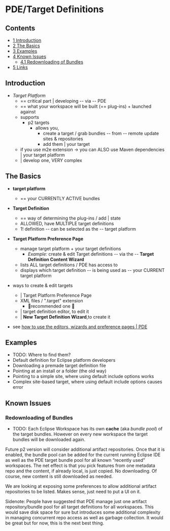 PDE/Target Definitions
======================

Contents
--------

*   [1 Introduction](#Introduction)
*   [2 The Basics](#The-Basics)
*   [3 Examples](#Examples)
*   [4 Known Issues](#Known-Issues)
    *   [4.1 Redownloading of Bundles](#Redownloading-of-Bundles)
*   [5 Links](#Links)

Introduction
------------

* *Target Platform*
  * == critical part | developing -- via -- PDE
  * == what your workspace will be built (== plug-ins) + launched against
  * supports
    * p2 targets
      * allows you,
        * create a target / grab bundles -- from -- remote update sites & repositories
        * add them | your target
  * if you use m2e extension -> you can ALSO use Maven dependencies | your target platform
  * | develop one, VERY complex 

The Basics
----------

* **target platform**
  * == your CURRENTLY ACTIVE bundles
* **Target Definition**
  * == way of determining the plug-ins / add | state
  * ALLOWED, have MULTIPLE target definitions
  * 1! definition -- can be selected as the -- target platform
* **Target Platform Preference Page**
  * manage target platform + your target definitions
    * _Example:_ create & edit Target definitions -- via the -- **Target Definition Content Wizard** 
  * lists ALL target definitions / PDE has access to
  * displays which target definition -- is being used as -- your CURRENT target platform
* ways to create & edit targets
  * | Target Platform Preference Page
  * XML files / ".target" extension
    * 👀recommended one 👀
  * | target definition editor, to edit it
  * | **New Target Definition Wizard**,to create it 

* see [how to use the editors, wizards and preference pages | PDE](https://www.eclipse.org/documentation/)

Examples
--------

* TODO: Where to find them?
* Default definition for Eclipse platform developers
* Downloading a premade target definition file
* Pointing at an install or a folder (the old way)
* Pointing to a simple site, where using default include options works
* Complex site-based target, where using default include options causes error

Known Issues
------------

### Redownloading of Bundles

* TODO:
Each Eclipse Workspace has its own **cache** (aka _bundle pool_) of the target bundles. However on every new workspace the target bundles will be downloaded again.

Future p2 version will consider additional artifact repositories. Once that it is enabled, the bundle pool can be added for the current running Eclipse IDE as well as the PDE target bundle pool for all known “recently used” workspaces. The net effect is that you pick features from one metadata repo and the content, if already local, is just copied. No downloading. Of course, new content is still downloaded as needed.

We are looking at exposing some preferences to allow additional artifact repositories to be listed. Makes sense, just need to put a UI on it.

Sidenote: People have suggested that PDE manage just one artifact repository/bundle pool for all target definitions for all workspaces. This would save disk space for sure but introduces some additional complexity in managing concurrent repo access as well as garbage collection. It would be great but for now, this is the next best thing.
